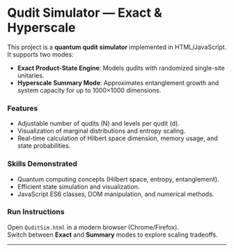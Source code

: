 # Qudit Simulator — Exact & Hyperscale

This project is a **quantum qudit simulator** implemented in HTML/JavaScript.  
It supports two modes:

- **Exact Product-State Engine**: Models qudits with randomized single-site unitaries.
- **Hyperscale Summary Mode**: Approximates entanglement growth and system capacity for up to 1000×1000 dimensions.

### Features
- Adjustable number of qudits (N) and levels per qudit (d).
- Visualization of marginal distributions and entropy scaling.
- Real-time calculation of Hilbert space dimension, memory usage, and state probabilities.

### Skills Demonstrated
- Quantum computing concepts (Hilbert space, entropy, entanglement).
- Efficient state simulation and visualization.
- JavaScript ES6 classes, DOM manipulation, and numerical methods.

### Run Instructions
Open `QuditSim.html` in a modern browser (Chrome/Firefox).  
Switch between **Exact** and **Summary** modes to explore scaling tradeoffs.

---
